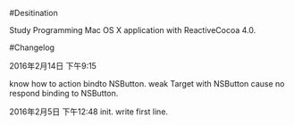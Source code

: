 #Desitination

Study Programming Mac OS X application with ReactiveCocoa 4.0.

#Changelog

2016年2月14日 下午9:15

know how to action bindto NSButton.
weak Target with NSButton cause no respond binding to NSButton.

2016年2月5日 下午12:48
init.
write first line.